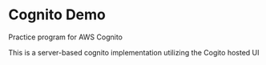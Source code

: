 # Cognito Demo
Practice program for AWS Cognito

This is a server-based cognito implementation utilizing the Cogito hosted UI
